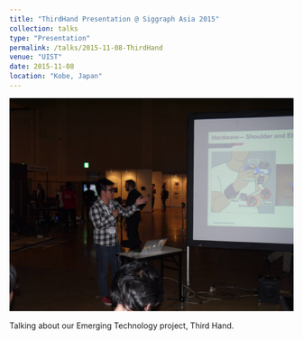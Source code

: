 ```yaml
---
title: "ThirdHand Presentation @ Siggraph Asia 2015"
collection: talks
type: "Presentation"
permalink: /talks/2015-11-08-ThirdHand
venue: "UIST"
date: 2015-11-08
location: "Kobe, Japan"
---
```


<img src='/images/thirdhand_talk.jpg'>

Talking about our Emerging Technology project, Third Hand.
